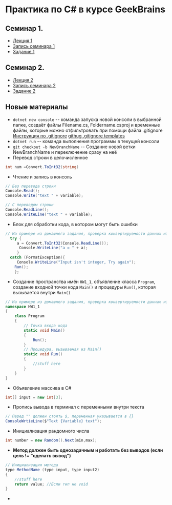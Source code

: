 # Практика по С# в курсе GeekBrains
## Семинар 1. 
* [Лекция 1](https://gb.ru/lessons/249078)
* [Запись семинара 1](https://gb.ru/lessons/249151)
* [Задание 1](https://gb.ru/lessons/249151/homework) 

## Семинар 2.
* [Лекция 2](https://gb.ru/lessons/249079)
* [Запись семинара 2](https://gb.ru/lessons/249152)
* [Задание 2](https://gb.ru/lessons/249152/homework) 

## Новые материалы
* `dotnet new console` -- команда запуска новой консоли в выбранной папке, создаёт файлы Filename.cs, Foldername.csproj и временные файлы, которые можно отфильтровать при помощи файла .gitignore 
[Инструкция по .gitignore](https://gbcdn.mrgcdn.ru/uploads/asset/3850834/attachment/f05a318ae735374e643d15e71d42214f.mp4)
[githug .gitignore templates](https://github.com/iksergey/gitignore)
* `dotnet run` -- команда выполнения программы в текущей консоли
* `git checkout -b NewBranchName` -- Создание новой ветки NewBranchName и переключение сразу на неё
* Перевод строки в целочисленное 
```C#
int num =Convert.ToInt32(string)
```
* Чтение и запись в консоль
```C#
// Без перевода строки
Console.Read();
Console.Write("text " + variable);

// С переводом строки
Console.ReadLine();
Console.WriteLine("text " + variable);
```
* Блок для обработки кода, в котором могут быть ошибки
```C#
// На примере из домашнего задания, проверка конвертируемости данных из терминала в целочисленное
  try { 
     a = Convert.ToInt32(Console.ReadLine());
      Console.WriteLine("a = " + a); 
     }
  catch (FormatException){
     Console.WriteLine("Input isn't integer, Try again"); 
    Run();
    };
```                
* Создание пространства имён `HW1_1`, объявление класса `Program`, создание входной точки кода `Main()` и процедуры `Run()`, которая вызывается внутри `Main()`
```C#
// На примере из домашнего задания, проверка конвертируемости данных из терминала в целочисленное
namespace HW1_1
{
    class Program
    {
        // Точка входа кода    
        static void Main()
        {
            Run(); 
        }
        // Процедура, вызываемая из Main()
        static void Run()
        {
            //stuff here
        }
    }
}
```   
* Объявление массива в С#
```C#
int[] input = new int[3];
```
* Пропись вывода в терминал с переменными внутри текста
```C#
// Перед "" должен стоять $, переменная указывается в {}
ConsoleWrtieLine($"Text {Variable} text");
```
* Инициализация рандомного числа
```C#
int number = new Random().Next(min,max);
```
* **Метод должен быть однозадачным и работать без выводов (если цель != "сделать вывод")**
```C#
// Инициализация метода
type MethodName (type input, type input2)
{
    //stuff here
    return value; //Если тип не void
}
```
* 